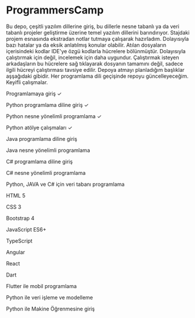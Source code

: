 # ProgrammersCamp

Bu depo, çeşitli yazılım dillerine giriş, bu dillerle nesne tabanlı ya da veri tabanlı projeler geliştirme 
üzerine temel yazılım dillerini barındırıyor. Stajdaki projem esnasında ekstradan notlar tutmaya çalışarak hazırladım.
Dolayısıyla bazı hatalar ya da eksik anlatılmış konular olabilir. Atılan dosyaların içerisindeki kodlar 
IDE'ye özgü kodlarla hücrelere bölünmüştür. Dolayısıyla çalıştırmak için değil, incelemek için daha uygundur.
Çalıştırmak isteyen arkadaşların bu hücrelere sağ tıklayarak dosyanın tamamını değil, sadece ilgili hücreyi
çalıştırması tavsiye edilir. Depoya atmayı planladığım başlıklar aşşağıdaki gibidir. Her programlama dili geçişinde
repoyu güncelleyeceğim. Keyifli çalışmalar.

Programlamaya giriş ✓

Python programlama diline giriş ✓

Python nesne yönelimli programlama ✓

Python atölye çalışmaları ✓

Java programlama diline giriş

Java nesne yönelimli programlama

C# programlama diline giriş

C# nesne yönelimli programlama

Python, JAVA ve C# için veri tabanı programlama

HTML 5

CSS 3

Bootstrap 4

JavaScript ES6+

TypeScript

Angular

React

Dart

Flutter ile mobil programlama

Python ile veri işleme ve modelleme

Python ile Makine Öğrenmesine giriş
